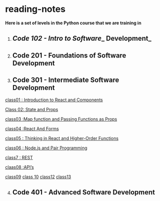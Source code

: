 # reading-notes

**Here is a set of levels in the Python course that we are training in**

1. ## _Code 102 - Intro to Software__ Development_

2. ## Code 201 - Foundations of Software Development

3. ## **Code 301 - Intermediate Software Development**

[class01 : Introduction to React and Components](/class1.md)

[Class 02: State and Props](/class2.md)


[class03 :Map function and Passing Functions as Props](/class3.md)

[class04 :React And Forms](/class3.md)

[class05 : Thinking in React and Higher-Order Functions](/class5.md)


[class06 : Node.js and Pair Programming](/class6.md)

[class7 : REST](/class7.md)

[claas08 :API’s](./class8.md)

[class09](./class9.md)
[class 10](./class10.md)
[class12](./class12.md)
[class13](./class13.md)




4. ## Code 401 - Advanced Software Development
